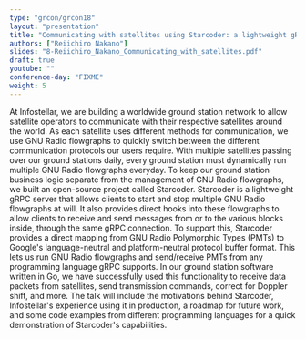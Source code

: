 ```yaml
---
type: "grcon/grcon18"
layout: "presentation"
title: "Communicating with satellites using Starcoder: a lightweight gRPC server for managing GNU Radio flowgraphs in production"
authors: ["Reiichiro Nakano"]
slides: "8-Reiichiro_Nakano_Communicating_with_satellites.pdf"
draft: true
youtube: ""
conference-day: "FIXME"
weight: 5
---
```

At Infostellar, we are building a worldwide ground station network to allow satellite operators to communicate with their respective satellites around the world. As each satellite uses different methods for communication, we use GNU Radio flowgraphs to quickly switch between the different communication protocols our users require. With multiple satellites passing over our ground stations daily, every ground station must dynamically run multiple GNU Radio flowgraphs everyday. To keep our ground station business logic separate from the management of GNU Radio flowgraphs, we built an open-source project called Starcoder. Starcoder is a lightweight gRPC server that allows clients to start and stop multiple GNU Radio flowgraphs at will. It also provides direct hooks into these flowgraphs to allow clients to receive and send messages from or to the various blocks inside, through the same gRPC connection. To support this, Starcoder provides a direct mapping from GNU Radio Polymorphic Types (PMTs) to Google's language-neutral and platform-neutral protocol buffer format. This lets us run GNU Radio flowgraphs and send/receive PMTs from any programming language gRPC supports. In our ground station software written in Go, we have successfully used this functionality to receive data packets from satellites, send transmission commands, correct for Doppler shift, and more. The talk will include the motivations behind Starcoder, Infostellar's experience using it in production, a roadmap for future work, and some code examples from different programming languages for a quick demonstration of Starcoder's capabilities.
